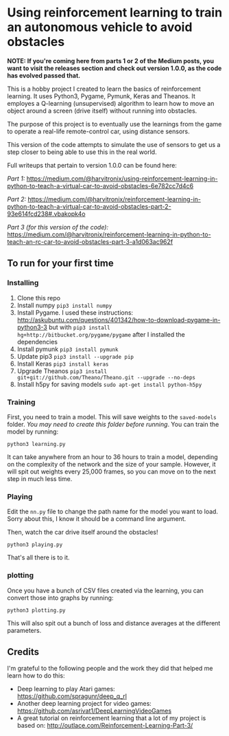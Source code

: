 # Using reinforcement learning to train an autonomous vehicle to avoid obstacles

**NOTE: If you're coming here from parts 1 or 2 of the Medium posts, you want to visit the releases section and check out version 1.0.0, as the code has evolved passed that.**

This is a hobby project I created to learn the basics of reinforcement learning. It uses Python3, Pygame, Pymunk, Keras and Theanos. It employes a Q-learning (unsupervised) algorithm to learn how to move an object around a screen (drive itself) without running into obstacles.

The purpose of this project is to eventually use the learnings from the game to operate a real-life remote-control car, using distance sensors.

This version of the code attempts to simulate the use of sensors to get us a step closer to being able to use this in the real world.

Full writeups that pertain to version 1.0.0 can be found here:

*Part 1:* https://medium.com/@harvitronix/using-reinforcement-learning-in-python-to-teach-a-virtual-car-to-avoid-obstacles-6e782cc7d4c6

*Part 2:* https://medium.com/@harvitronix/reinforcement-learning-in-python-to-teach-a-virtual-car-to-avoid-obstacles-part-2-93e614fcd238#.vbakopk4o

*Part 3 (for this version of the code):*
https://medium.com/@harvitronix/reinforcement-learning-in-python-to-teach-an-rc-car-to-avoid-obstacles-part-3-a1d063ac962f

## To run for your first time

### Installing

1. Clone this repo
1. Install numpy ```pip3 install numpy```
2. Install Pygame. I used these instructions: http://askubuntu.com/questions/401342/how-to-download-pygame-in-python3-3 but with ```pip3 install hg+http://bitbucket.org/pygame/pygame``` after I installed the dependencies
3. Install pymunk ```pip3 install pymunk```
4. Update pip3 ```pip3 install --upgrade pip```
5. Install Keras ```pip3 install keras```
6. Upgrade Theanos ```pip3 install git+git://github.com/Theano/Theano.git --upgrade --no-deps```
7. Install h5py for saving models ```sudo apt-get install python-h5py```

### Training

First, you need to train a model. This will save weights to the `saved-models` folder. *You may need to create this folder before running*. You can train the model by running:

`python3 learning.py`

It can take anywhere from an hour to 36 hours to train a model, depending on the complexity of the network and the size of your sample. However, it will spit out weights every 25,000 frames, so you can move on to the next step in much less time.

### Playing

Edit the `nn.py` file to change the path name for the model you want to load. Sorry about this, I know it should be a command line argument.

Then, watch the car drive itself around the obstacles!

`python3 playing.py`

That's all there is to it.

### plotting

Once you have a bunch of CSV files created via the learning, you can convert those into graphs by running:

`python3 plotting.py`

This will also spit out a bunch of loss and distance averages at the different parameters.

## Credits

I'm grateful to the following people and the work they did that helped me learn how to do this:

- Deep learning to play Atari games: https://github.com/spragunr/deep_q_rl
- Another deep learning project for video games: https://github.com/asrivat1/DeepLearningVideoGames
- A great tutorial on reinforcement learning that a lot of my project is based on: http://outlace.com/Reinforcement-Learning-Part-3/
